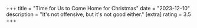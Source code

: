 +++
title = "Time for Us to Come Home for Christmas"
date = "2023-12-10"
description = "It's not offensive, but it's not good either."
[extra]
rating = 3.5
+++
